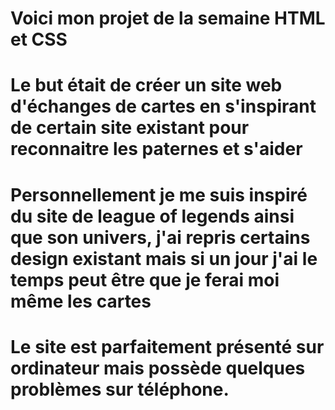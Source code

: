 # Voici mon projet de la semaine HTML et CSS
# Le but était de créer un site web d'échanges de cartes en s'inspirant de certain site existant pour reconnaitre les paternes et s'aider
# Personnellement je me suis inspiré du site de league of legends ainsi que son univers, j'ai repris certains design existant mais si un jour j'ai le temps peut être que je ferai moi même les cartes
# Le site est parfaitement présenté sur ordinateur mais possède quelques problèmes sur téléphone.
